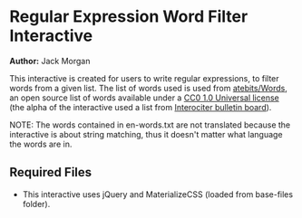 # Regular Expression Word Filter Interactive

**Author:** Jack Morgan

This interactive is created for users to write regular expressions, to filter words from a given list. The list of words used is used from [atebits/Words](https://github.com/atebits/Words), an open source list of words available under a [CC0 1.0 Universal license](https://github.com/atebits/Words/blob/master/LICENSE) (the alpha of the interactive used a list from [Interociter bulletin board](http://www-01.sil.org/linguistics/wordlists/english/)).

NOTE: The words contained in en-words.txt are not translated because the interactive is about string matching, thus it doesn't matter what language the words are in.


## Required Files

- This interactive uses jQuery and MaterializeCSS (loaded from base-files folder).
